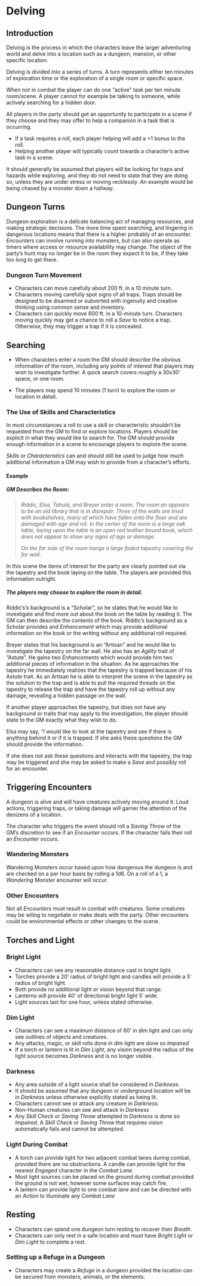 # Delving
## Introduction
Delving is the process in which the characters leave the larger adventuring world and delve into a location such as a dungeon, mansion, or other specific location. 

Delving is divided into a series of turns. A turn represents either ten minutes of exploration time or the exploration of a single room or specific space. 

When not in combat the player  can do one “active” task per ten minute room/scene. A player cannot for example be talking to someone, while actively searching for a hidden door. 

All players in the party should get an opportunity to participate in a scene if they choose and they may offer to help a companion in a task that is occurring. 

- If a task requires a roll, each player helping will add a +1 bonus to the roll. 
- Helping another player will typically count towards a character’s active task in a scene. 

It should generally be assumed that players will be looking for traps and hazards while exploring, and they do not need to state that they are doing so, unless they are under stress or moving recklessly. An example would be being chased by a monster down a hallway. 

## Dungeon Turns
Dungeon exploration is a delicate balancing act of managing resources, and making strategic decisions. The more time spent searching, and lingering in dangerous locations means that there is a higher probably of an encounter. *Encounters* can involve running into monsters, but can also operate as timers where access or resource availability may change. The object of the party’s hunt may no longer be in the room they expect it to be, if they take too long to get there. 


### Dungeon Turn Movement
- Characters can move carefully about 200 ft. in a 10 minute turn. 
-  Characters moving carefully spot signs of all traps. Traps should be designed to be disarmed or subverted with ingenuity and creative thinking using common sense and inventory. 
-  Characters can quickly move 600 ft. in a 10-minute turn. Characters moving quickly may get a chance to roll a *Save* to notice a trap. Otherwise, they may trigger a trap if it is concealed. 

## Searching
- When characters enter a room the GM should describe the obvious information of the room, including any points of interest that players may wish to investigate further. A quick search covers roughly a 30x30’ space, or one room.

- The players may spend 10 minutes (1 turn) to explore the room or location in detail.

### The Use of Skills and Characteristics
In most circumstances a roll to use a skill or characteristic shouldn’t be requested from the GM to find or explore locations. Players should be explicit in what they would like to search for. The GM should provide enough information in a scene to encourage players to explore the scene. 

*Skills* or *Characteristics* can and should still be used to judge how much additional information a GM may wish to provide from a character’s efforts. 

#### Example
##### GM Describes the Room:
> *Riddic, Elsa, Tahula, and Breyer enter a room. The room an appears to be an old library that is in disrepair. Three of the walls are lined with bookshelves, many of which have fallen onto the floor and are damaged with age and rot. In the center of the room is a large oak table, laying upon the table is an open red leather bound book, which does not appear to show any signs of age or damage.* 
> 
> *On the far side of the room hangs a large faded tapestry covering the far wall.* 

In this scene the items of interest for the party are clearly pointed out via the tapestry and the book laying on the table. The players are provided this information outright.

##### The players may choose to explore the room in detail. 

Riddic’s’s background is a “Scholar”, so he states that he would like to investigate and find more out about the book on the table by reading it. The GM can then describe the contents of the book. Riddic’s background as a Scholar provides and *Enhancement* which may provide additional information on the book or the writing without any additional roll required. 

Breyer states that his background is an “Artisan” and he would like to investigate the tapestry on the far wall. He also has an *Agility* trait of “Astute”. He gains two *Enhancements* which would provide him two additional pieces of information in the situation. As he approaches the tapestry he immediately realizes that the tapestry is trapped because of his Astute trait. As an Artisan he is able to interpret the scene in the tapestry as the solution to the trap and is able to pull the required threads on the tapestry to release the trap and have the tapestry roll up without any damage, revealing a hidden passage on the wall. 

If another player approaches the tapestry, but does not have any background or traits that may apply to the investigation, the player should state to the GM exactly what they wish to do. 

Elsa may say, “I would like to look at the tapestry and see if there is anything behind it or if it is trapped. If she asks these questions the GM should provide the information. 

If she does not ask these questions and interacts with the tapestry, the trap may be triggered and she may be asked to make a *Save* and possibly roll for an encounter. 

## Triggering Encounters
A dungeon is alive and will have creatures actively moving around it. Loud actions, triggering traps, or taking damage will garner the attention of the denizens of a location. 

The character who triggers the event should roll a *Saving Throw* of the GM’s discretion to see if an *Encounter* occurs. If the character fails their roll an *Encounter* occurs. 

### Wandering Monsters
Wandering Monsters occur based upon how dangerous the dungeon is and are checked on a per hour basis by rolling a 1d6. On a roll of a 1, a *Wandering Monster* encounter will occur.   

### Other Encounters
Not all *Encounters* must result in combat with creatures. Some creatures may be wiling to negotiate or make deals with the party. Other encounters could be environmental effects or other changes to the scene. 

## Torches and Light
### Bright Light
- Characters can see any reasonable distance cast in bright light.
- Torches provide a 20’ radius of bright light and candles will provide a 5’ radius of bright light. 
- Both provide no additional light or vision beyond that range. 
- Lanterns will provide 40’ of directional bright light 5’ wide. 
- Light sources last for one hour, unless stated otherwise. 

### Dim Light
- Characters can see a maximum distance of 60’ in dim light and can only see outlines of objects and creatures.
- Any attacks, magic, or skill rolls done in dim light are done so *Impaired* 
- If a torch or lantern is lit in *Dim Light*, any vision beyond the radius of the light source becomes *Darkness* and is no longer visible.  

### Darkness 
- Any area outside of a light source shall be considered in *Darkness*.
- It should be assumed that any dungeon or underground location will be in *Darkness* unless otherwise explicitly stated as being lit. 
- Characters cannot see or attack any creature in *Darkness*.
- Non-Human creatures can see and attack in *Darkness* 
- Any *Skill Check* or *Saving Throw* attempted in *Darkness* is done so *Impaired*. A *Skill Check* or *Saving Throw* that requires vision automatically fails and cannot be attempted.

### Light During Combat
- A torch can provide light for two adjacent combat lanes during combat, provided there are no obstructions. A candle can provide light for the nearest *Engaged* character in the *Combat Lane*. 
- Most light sources can be placed on the ground during combat provided the ground is not wet, however some surfaces may catch fire. 
- A lantern can provide light to one combat lane and can be directed with an *Action* to illuminate any *Combat Lane*

## Resting
- Characters can spend one dungeon turn resting to recover their *Breath*. 
- Characters can only rest in a safe location and must have *Bright Light* or *Dim Light* to complete a rest. 

### Setting up a Refuge in a Dungeon
- Characters may create a *Refuge* in a dungeon provided the location can be secured from monsters, animals, or the elements. 
 

